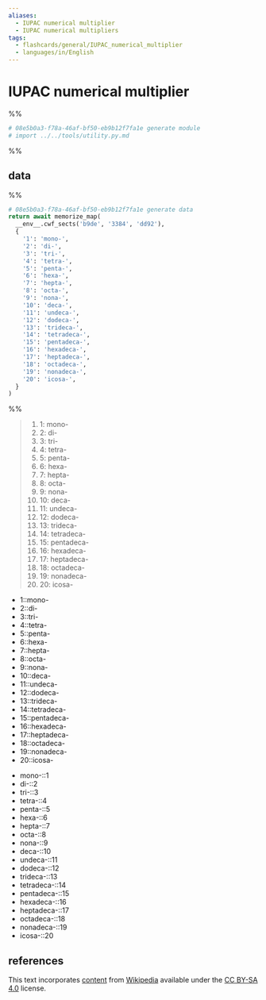 ```yaml
---
aliases:
  - IUPAC numerical multiplier
  - IUPAC numerical multipliers
tags:
  - flashcards/general/IUPAC_numerical_multiplier
  - languages/in/English
---
```


# IUPAC numerical multiplier

%%

```Python
# 08e5b0a3-f78a-46af-bf50-eb9b12f7fa1e generate module
# import ../../tools/utility.py.md
```

%%

## data

%%

```Python
# 08e5b0a3-f78a-46af-bf50-eb9b12f7fa1e generate data
return await memorize_map(
  __env__.cwf_sects('b9de', '3384', 'dd92'),
  {
    '1': 'mono-',
    '2': 'di-',
    '3': 'tri-',
    '4': 'tetra-',
    '5': 'penta-',
    '6': 'hexa-',
    '7': 'hepta-',
    '8': 'octa-',
    '9': 'nona-',
    '10': 'deca-',
    '11': 'undeca-',
    '12': 'dodeca-',
    '13': 'trideca-',
    '14': 'tetradeca-',
    '15': 'pentadeca-',
    '16': 'hexadeca-',
    '17': 'heptadeca-',
    '18': 'octadeca-',
    '19': 'nonadeca-',
    '20': 'icosa-',
  }
)
```

%%

<!--08e5b0a3-f78a-46af-bf50-eb9b12f7fa1e generate section="b9de"--><!-- The following content is generated at 2023-03-20T22:41:22.058927+08:00. Any edits will be overridden! -->

> 1. 1: mono-
> 2. 2: di-
> 3. 3: tri-
> 4. 4: tetra-
> 5. 5: penta-
> 6. 6: hexa-
> 7. 7: hepta-
> 8. 8: octa-
> 9. 9: nona-
> 10. 10: deca-
> 11. 11: undeca-
> 12. 12: dodeca-
> 13. 13: trideca-
> 14. 14: tetradeca-
> 15. 15: pentadeca-
> 16. 16: hexadeca-
> 17. 17: heptadeca-
> 18. 18: octadeca-
> 19. 19: nonadeca-
> 20. 20: icosa-

<!--/08e5b0a3-f78a-46af-bf50-eb9b12f7fa1e-->

<!--08e5b0a3-f78a-46af-bf50-eb9b12f7fa1e generate section="3384"--><!-- The following content is generated at 2024-01-04T20:17:52.061211+08:00. Any edits will be overridden! -->

- 1::mono-
- 2::di-
- 3::tri-
- 4::tetra-
- 5::penta-
- 6::hexa-
- 7::hepta-
- 8::octa-
- 9::nona-
- 10::deca-
- 11::undeca-
- 12::dodeca-
- 13::trideca-
- 14::tetradeca-
- 15::pentadeca-
- 16::hexadeca-
- 17::heptadeca-
- 18::octadeca-
- 19::nonadeca-
- 20::icosa-

<!--/08e5b0a3-f78a-46af-bf50-eb9b12f7fa1e-->

<!--08e5b0a3-f78a-46af-bf50-eb9b12f7fa1e generate section="dd92"--><!-- The following content is generated at 2024-01-04T20:17:52.100768+08:00. Any edits will be overridden! -->

- mono-::1
- di-::2
- tri-::3
- tetra-::4
- penta-::5
- hexa-::6
- hepta-::7
- octa-::8
- nona-::9
- deca-::10
- undeca-::11
- dodeca-::12
- trideca-::13
- tetradeca-::14
- pentadeca-::15
- hexadeca-::16
- heptadeca-::17
- octadeca-::18
- nonadeca-::19
- icosa-::20

<!--/08e5b0a3-f78a-46af-bf50-eb9b12f7fa1e-->

## references

This text incorporates [content](https://en.wikipedia.org/wiki/IUPAC_numerical_multiplier) from [Wikipedia](Wikipedia.md) available under the [CC BY-SA 4.0](https://creativecommons.org/licenses/by-sa/4.0/) license.
